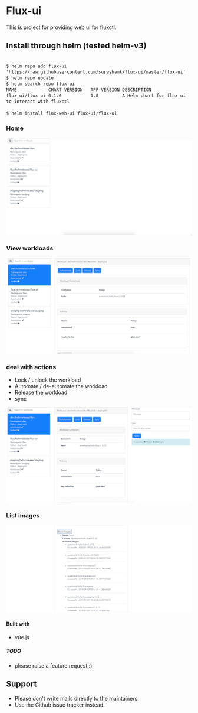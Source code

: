 # Flux-ui 
This is project for providing web ui for fluxctl. 

## Install through helm (tested helm-v3)

```shell script

$ helm repo add flux-ui 'https://raw.githubusercontent.com/sureshamk/flux-ui/master/flux-ui'
$ helm repo update
$ helm search repo flux-ui
NAME           	CHART VERSION	APP VERSION	DESCRIPTION
flux-ui/flux-ui	0.1.0        	1.0        	A Helm chart for flux-ui to interact with fluxctl

$ helm install flux-web-ui flux-ui/flux-ui
```


### Home 
<img src="docs/screen-shots/Home.png"/>

### View workloads 
<img src="docs/screen-shots/detail.png"/>

### deal with actions
* Lock / unlock the workload
* Automate / de-automate the workload
* Release the workload
* sync

<img src="docs/screen-shots/action.png"/>

### List images 
<img src="docs/screen-shots/list-images.png"/>

#### Built with 
* vue.js

##### TODO
* please raise a feature request :) 

## Support

* Please don't write mails directly to the maintainers.
* Use the Github issue tracker instead.